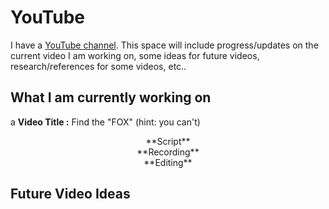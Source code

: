 # YouTube

I have a [YouTube channel](https://www.youtube.com/@aaronwelson). This space will include progress/updates on the current video I am working on, some ideas for future videos, research/references for some videos, etc..

## What I am currently working on
a
**Video Title :** Find the "FOX" (hint: you can't)

<div align="center" markdown="1"> **Script** </div>

<div class="meter">
    <span style="width:100%;"><span class="progress" data-label="0%"></span></span>
</div>

<div align="center" markdown="1"> **Recording** </div>

<div class="meter">
    <span style="width:0%;"><span class="progress" data-label="0%"></span></span>
</div>

<div align="center" markdown="1"> **Editing** </div>

<div class="meter">
    <span style="width:0%;"><span class="progress" data-label="0%"></span></span>
</div>

## Future Video Ideas

